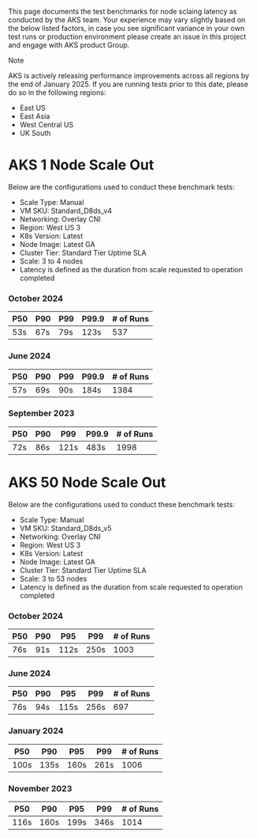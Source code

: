 
This page documents the test benchmarks for node sclaing latency as conducted by the AKS team. Your experience may vary slightly based on the below listed factors, in case you see significant variance in your own test runs or production environment please create an issue in this project and engage with AKS product Group.

> [!NOTE]
> AKS is actively releasing performance improvements across all regions by the end of January 2025. If you are running tests prior to this date, please do so in the following regions:
> - East US
> - East Asia
> - West Central US
> - UK South


# AKS 1 Node Scale Out
Below are the configurations used to conduct these benchmark tests:
* Scale Type: Manual
* VM SKU: Standard_D8ds_v4
* Networking: Overlay CNI
* Region: West US 3
* K8s Version: Latest
* Node Image: Latest GA
* Cluster Tier: Standard Tier Uptime SLA
* Scale: 3 to 4 nodes
* Latency is defined as the duration from scale requested to operation completed

### October 2024

| P50 | P90 | P99 | P99.9 | # of Runs|
| ----------------- | ----------------- | ----------------- | ----------------- |---------|
| 53s |	67s |	79s |	123s | 537 |

### June 2024

| P50 | P90 | P99 | P99.9 | # of Runs|
| ----------------- | ----------------- | ----------------- | ----------------- |---------|
| 57s |	69s |	90s |	184s | 1384 |

### September 2023

| P50 | P90 | P99 | P99.9 | # of Runs|
| ----------------- | ----------------- | ----------------- | ----------------- |---------|
| 72s |	86s |	121s | 483s | 1998 |

# AKS 50 Node Scale Out
Below are the configurations used to conduct these benchmark tests:
* Scale Type: Manual
* VM SKU: Standard_D8ds_v5
* Networking: Overlay CNI
* Region: West US 3
* K8s Version: Latest
* Node Image: Latest GA
* Cluster Tier: Standard Tier Uptime SLA
* Scale: 3 to 53 nodes
* Latency is defined as the duration from scale requested to operation completed

### October 2024
| P50 | P90 |  P95 | P99 | # of Runs|
| ----------------- | ----------------- | ----------------- | ----------------- |---------|
| 76s |	91s |	112s | 250s | 1003 |

### June 2024
| P50 | P90 |  P95 | P99 | # of Runs|
| ----------------- | ----------------- | ----------------- | ----------------- |---------|
| 76s |	94s |	115s | 256s | 697 |

### January 2024  
| P50 | P90 |  P95 | P99 | # of Runs|
| ----------------- | ----------------- | ----------------- | ----------------- |---------|
| 100s | 135s | 160s | 261s |	1006 |

### November 2023  
| P50 | P90 |  P95 | P99 | # of Runs|
| ----------------- | ----------------- | ----------------- | ----------------- |---------|
| 116s | 160s | 199s | 346s | 1014 |
